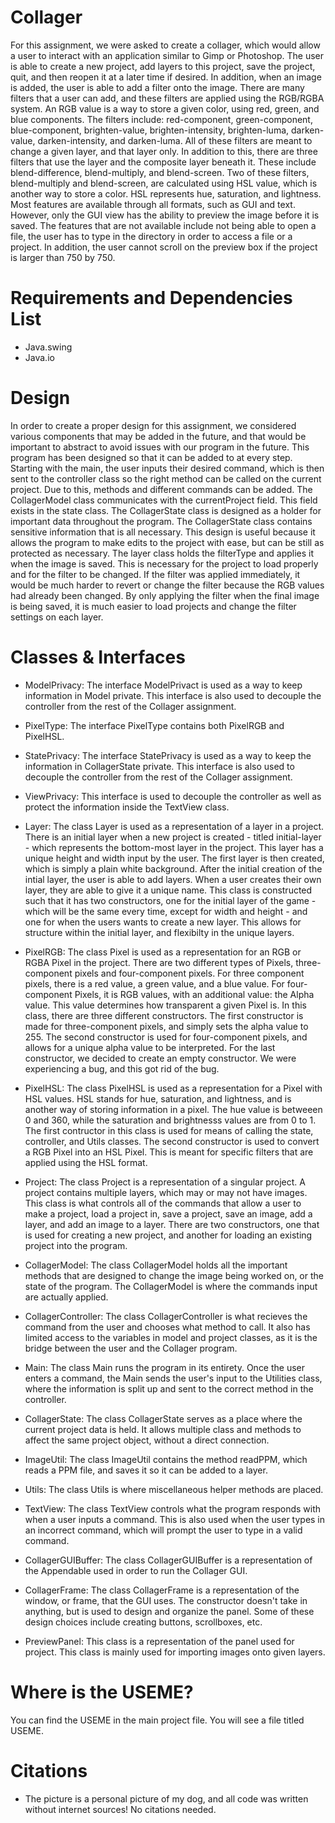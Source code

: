 # Collager
For this assignment, we were asked to create a collager, which would allow a user to interact with an application similar to Gimp or Photoshop. The user is able to create a new project, add layers to this project, save the project, quit, and then reopen it at a later time if desired. In addition, when an image is added, the user is able to add a filter onto the image. There are many filters that a user can add, and these filters are applied using the RGB/RGBA system. An RGB value is a way to store a given color, using red, green, and blue components. The filters include: red-component, green-component, blue-component, brighten-value, brighten-intensity, brighten-luma, darken-value, darken-intensity, and darken-luma. All of these filters are meant to change a given layer, and that layer only. In addition to this, there are three filters that use the layer and the composite layer beneath it. These include blend-difference, blend-multiply, and blend-screen. Two of these filters, blend-multiply and blend-screen, are calculated using HSL value, which is another way to store a color. HSL represents hue, saturation, and lightness. Most features are available through all formats, such as GUI and text. However, only the GUI view has the ability to preview the image before it is saved. The features that are not available include not being able to open a file, the user has to type in the directory in order to access a file or a project. In addition, the user cannot scroll on the preview box if the project is larger than 750 by 750. 


# Requirements and Dependencies List
* Java.swing
* Java.io


# Design
In order to create a proper design for this assignment, we considered various components that may be added in the future, and that would be important to abstract to avoid issues with our program in the future. This program has been designed so that it can be added to at every step. Starting with the main, the user inputs their desired command, which is then sent to the controller class so the right method can be called on the current project. Due to this, methods and different commands can be added. The CollagerModel class communicates with the currentProject field. This field exists in the state class. The CollagerState class is designed as a holder for important data throughout the program. The CollagerState class contains sensitive information that is all necessary. This design is useful because it allows the program to make edits to the project with ease, but can be still as protected as necessary. The layer class holds the filterType and applies it when the image is saved. This is necessary for the project to load properly and for the filter to be changed. If the filter was applied immediately, it would be much harder to revert or change the filter because the RGB values had already been changed. By only applying the filter when the final image is being saved, it is much easier to load projects and change the filter settings on each layer.

# Classes & Interfaces 

* ModelPrivacy: The interface ModelPrivact is used as a way to keep information in Model private. This interface is also used to decouple the controller from the rest of the Collager assignment.

* PixelType: The interface PixelType contains both PixelRGB and PixelHSL.

* StatePrivacy: The interface StatePrivacy is used as a way to keep the information in CollagerState private. This interface is also used to decouple the controller from the rest of the Collager assignment.

* ViewPrivacy: This interface is used to decouple the controller as well as protect the information inside the TextView class. 

* Layer: The class Layer is used as a representation of a layer in a project. There is an initial layer when a new project is created - titled initial-layer - which represents the bottom-most layer in the project. This layer has a unique height and width input by the user. The first layer is then created, which is simply a plain white background. After the initial creation of the intial layer, the user is able to add layers. When a user creates their own layer, they are able to give it a unique name. This class is constructed such that it has two constructors, one for the initial layer of the game - which will be the same every time, except for width and height - and one for when the users wants to create a new layer. This allows for structure within the initial layer, and flexibilty in the unique layers.

* PixelRGB: The class Pixel is used as a representation for an RGB or RGBA Pixel in the project. There are two different types of Pixels, three-component pixels and four-component pixels. For three component pixels, there is a red value, a green value, and a blue value. For four-component Pixels, it is RGB values, with an additional value: the Alpha value. This value determines how transparent a given Pixel is. In this class, there are three different constructors. The first constructor is made for three-component pixels, and simply sets the alpha value to 255. The second constructor is used for four-component pixels, and allows for a unique alpha value to be interpreted. For the last constructor, we decided to create an empty constructor. We were experiencing a bug, and this got rid of the bug. 

* PixelHSL: The class PixelHSL is used as a representation for a Pixel with HSL values. HSL stands for hue, saturation, and lightness, and is another way of storing information in a pixel. The hue value is betweeen 0 and 360, while the saturation and brightnesss values are from 0 to 1. The first contructor in this class is used for means of calling the state, controller, and Utils classes. The second constructor is used to convert a RGB Pixel into an HSL Pixel. This is meant for specific filters that are applied using the HSL format. 

* Project: The class Project is a representation of a singular project. A project contains multiple layers, which may or may not have images. This class is what controls all of the commands that allow a user to make a project, load a project in, save a project, save an image, add a layer, and add an image to a layer. There are two constructors, one that is used for creating a new project, and another for loading an existing project into the program.  

* CollagerModel: The class CollagerModel holds all the important methods that are designed to change the image being worked on, or the state of the program. The CollagerModel is where the commands input are actually applied.

* CollagerController: The class CollagerController is what recieves the command from the user and chooses what method to call. It also has limited access to the variables in model and project classes, as it is the bridge between the user and the Collager program.

* Main: The class Main runs the program in its entirety. Once the user enters a command, the Main sends the user's input to the Utilities class, where the information is split up and sent to the correct method in the controller.

* CollagerState: The class CollagerState serves as a place where the current project data is held. It allows multiple class and methods to affect the same project object, without a direct connection. 

* ImageUtil: The class ImageUtil contains the method readPPM, which reads a PPM file, and saves it so it can be added to a layer. 

* Utils: The class Utils is where miscellaneous helper methods are placed.  

* TextView: The class TextView controls what the program responds with when a user inputs a command. This is also used when the user types in an incorrect command, which will prompt the user to type in a valid command.

* CollagerGUIBuffer: The class CollagerGUIBuffer is a representation of the Appendable used in order to run the Collager GUI. 

* CollagerFrame: The class CollagerFrame is a representation of the window, or frame, that the GUI uses. The constructor doesn't take in anything, but is used to design and organize the panel. Some of these design choices include creating buttons, scrollboxes, etc. 

* PreviewPanel: This class is a representation of the panel used for project. This class is mainly used for importing images onto given layers.

# Where is the USEME?
You can find the USEME in the main project file. You will see a file titled USEME.

# Citations 
* The picture is a personal picture of my dog, and all code was written without internet sources! No citations needed.
